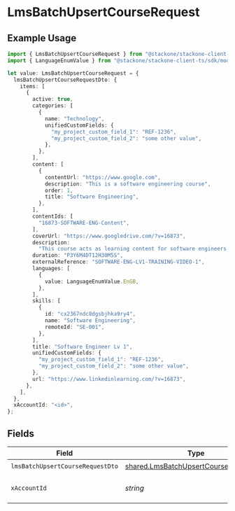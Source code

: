 # LmsBatchUpsertCourseRequest

## Example Usage

```typescript
import { LmsBatchUpsertCourseRequest } from "@stackone/stackone-client-ts/sdk/models/operations";
import { LanguageEnumValue } from "@stackone/stackone-client-ts/sdk/models/shared";

let value: LmsBatchUpsertCourseRequest = {
  lmsBatchUpsertCourseRequestDto: {
    items: [
      {
        active: true,
        categories: [
          {
            name: "Technology",
            unifiedCustomFields: {
              "my_project_custom_field_1": "REF-1236",
              "my_project_custom_field_2": "some other value",
            },
          },
        ],
        content: [
          {
            contentUrl: "https://www.google.com",
            description: "This is a software engineering course",
            order: 1,
            title: "Software Engineering",
          },
        ],
        contentIds: [
          "16873-SOFTWARE-ENG-Content",
        ],
        coverUrl: "https://www.googledrive.com/?v=16873",
        description:
          "This course acts as learning content for software engineers.",
        duration: "P3Y6M4DT12H30M5S",
        externalReference: "SOFTWARE-ENG-LV1-TRAINING-VIDEO-1",
        languages: [
          {
            value: LanguageEnumValue.EnGB,
          },
        ],
        skills: [
          {
            id: "cx2367ndc8dgsbjhka9ry4",
            name: "Software Engineering",
            remoteId: "SE-001",
          },
        ],
        title: "Software Engineer Lv 1",
        unifiedCustomFields: {
          "my_project_custom_field_1": "REF-1236",
          "my_project_custom_field_2": "some other value",
        },
        url: "https://www.linkedinlearning.com/?v=16873",
      },
    ],
  },
  xAccountId: "<id>",
};
```

## Fields

| Field                                                                                                 | Type                                                                                                  | Required                                                                                              | Description                                                                                           |
| ----------------------------------------------------------------------------------------------------- | ----------------------------------------------------------------------------------------------------- | ----------------------------------------------------------------------------------------------------- | ----------------------------------------------------------------------------------------------------- |
| `lmsBatchUpsertCourseRequestDto`                                                                      | [shared.LmsBatchUpsertCourseRequestDto](../../../sdk/models/shared/lmsbatchupsertcourserequestdto.md) | :heavy_check_mark:                                                                                    | N/A                                                                                                   |
| `xAccountId`                                                                                          | *string*                                                                                              | :heavy_check_mark:                                                                                    | The account identifier                                                                                |